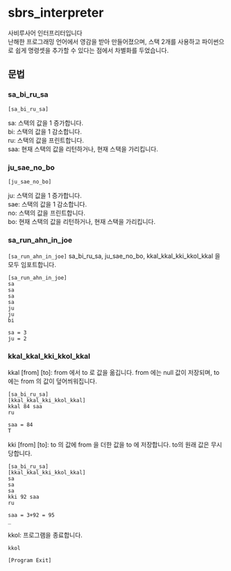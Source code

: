 # sbrs_interpreter
사비루사어 인터프리터입니다 <br/>
난해한 프로그래밍 언어에서 영감을 받아 만들어졌으며, 스택 2개를 사용하고 파이썬으로 쉽게 명령셋을 추가할 수 있다는 점에서 차별화를 두었습니다.

## 문법

### sa_bi_ru_sa
`[sa_bi_ru_sa]`

sa: 스택의 값을 1 증가합니다. <br/>
bi: 스택의 값을 1 감소합니다.<br/>
ru: 스택의 값을 프린트합니다.<br/>
saa: 현재 스택의 값을 리턴하거나, 현재 스택을 가리킵니다.<br/>

### ju_sae_no_bo
`[ju_sae_no_bo]`

ju: 스택의 값을 1 증가합니다.<br/>
sae: 스택의 값을 1 감소합니다.<br/>
no: 스택의 값을 프린트합니다.<br/>
bo: 현재 스택의 값을 리턴하거나, 현재 스택을 가리킵니다.<br/>

### sa_run_ahn_in_joe
`[sa_run_ahn_in_joe]`
sa_bi_ru_sa, ju_sae_no_bo, kkal_kkal_kki_kkol_kkal 을 모두 임포트합니다.
```
[sa_run_ahn_in_joe]
sa
sa
sa
sa
ju
ju
bi

sa = 3
ju = 2
```

### kkal_kkal_kki_kkol_kkal
kkal [from] [to]: from 에서 to 로 값을 옮깁니다. from 에는 null 값이 저장되며, to 에는 from 의 값이 덮어씌워집니다.
```
[sa_bi_ru_sa]
[kkal_kkal_kki_kkol_kkal]
kkal 84 saa
ru

saa = 84
T
```
kki [from] [to]: to 의 값에 from 을 더한 값을 to 에 저장합니다. to의 원래 값은 무시당합니다.
```
[sa_bi_ru_sa]
[kkal_kkal_kki_kkol_kkal]
sa
sa
sa
kki 92 saa
ru

saa = 3+92 = 95
_
```
kkol: 프로그램을 종료합니다.
```
kkol

[Program Exit]
```
